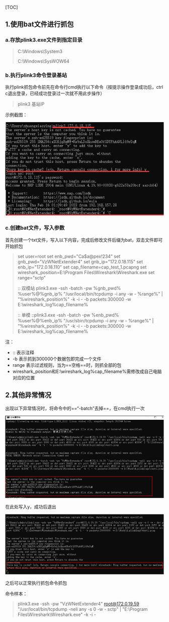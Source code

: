 [TOC]

## 1.使用bat文件进行抓包

### a.存放plink3.exe文件到指定目录

> C:\Windows\System3
>
> C:\Windows\SysWOW64

### b.执行plink3命令登录基站

执行plink抓包命令前先在命令行cmd执行以下命令（按提示操作登录成功后，ctrl c退出登录，已经成功登录过一次就不用此步操作）

> plink3 基站IP

示例截图：

![image-20230712164016675](../picture/image-20230712164016675-1690944472138-11-1690945215701-19.png)

### c.创建bat文件，写入参数

首先创建一个txt文件，写入以下内容，完成后修改文件后缀为bat，双击文件即可开始抓包

> set user=root
> set enb_pwd="Ca$a@pex!234"
> set gnb_pwd="VzWNetExtender4"
> set gnb_ip="172.0.18.115"
> set enb_ip="172.0.18.110"
> set cap_filename=cap_test_1.pcapng
> set wireshark_position=E:\\Program Files\Wireshark\Wireshark.exe
> set range="sctp"
>
> 
>
> :: 双模站
> plink3.exe -ssh -batch -pw %gnb_pwd% %user%@%gnb_ip% "/usr/local/bin/tcpdump -i any -w - %range%" | "%wireshark_position%" -k -i - -b packets:300000 -w E:\wireshark_log\%cap_filename%
>
> 
>
> :: 单模
> ::plink3.exe -ssh -batch -pw %enb_pwd% %user%@%enb_ip% "/usr/sbin/tcpdump -i any -w - %range%" | "%wireshark_position%" -k -i - -b packets:300000 -w E:\wireshark_log\%cap_filename%

注：

- ::	表示注释
- -b	表示抓到300000个数据包即完成一个文件
- range	表示过滤规则，当为==空格==时，则抓全部的包
- wireshark_position和E:\wireshark_log\%cap_filename%需修改成自己电脑对应的位置



## 2.其他异常情况

出现以下异常情况时，将命令中的==“-batch”去掉==，在cmd执行一次

![image-20230712165500508](../picture/image-20230712165500508-1690944498289-13-1690945218845-21.png)

在此处写入y，成功后退出

![image-20230802104907597](../picture/image-20230802104907597-1690944583349-15-1690945220271-23.png)

之后可以正常执行抓包命令抓包

命令样本：

> plink3.exe -ssh -pw "VzWNetExtender4" root@172.0.19.59 "/usr/local/bin/tcpdump -neli any -s 0 -w - sctp" | "E:\Program Files\Wireshark\Wireshark.exe" -k -i -